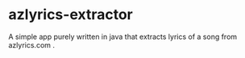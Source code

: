 # azlyrics-extractor
A simple app purely written in java that extracts lyrics of a song from azlyrics.com . 
